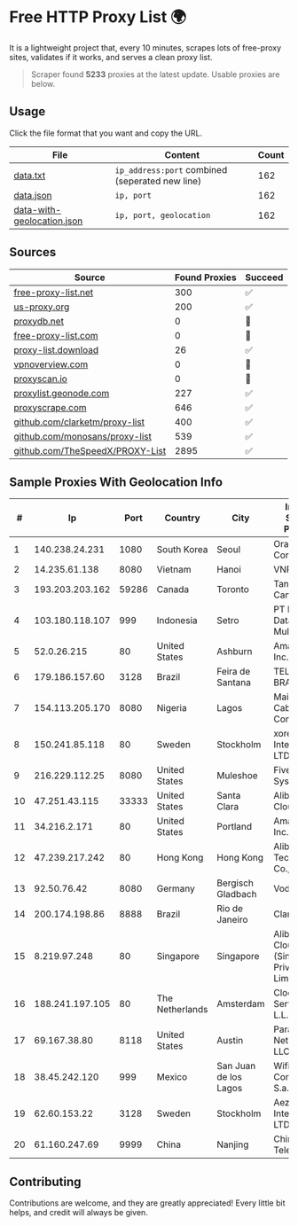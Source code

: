 
# Free HTTP Proxy List 🌍

It is a lightweight project that, every 10 minutes, scrapes lots of free-proxy sites, validates if it works, and serves a clean proxy list.


> Scraper found **5233** proxies at the latest update. Usable proxies are below.

## Usage

Click the file format that you want and copy the URL.


|File|Content|Count|
|----|-------|-----|
|[data.txt](https://raw.githubusercontent.com/themiralay/Proxy-List-World/master/data.txt)|`ip_address:port` combined (seperated new line)|162|
|[data.json](https://raw.githubusercontent.com/themiralay/Proxy-List-World/master/data.json)|`ip, port`|162|
|[data-with-geolocation.json](https://raw.githubusercontent.com/themiralay/Proxy-List-World/master/data-with-geolocation.json)|`ip, port, geolocation`|162|

## Sources

|Source|Found Proxies|Succeed|
|------|-------------|-------|
|[free-proxy-list.net](https://free-proxy-list.net)|300|✅|
|[us-proxy.org](https://www.us-proxy.org)|200|✅|
|[proxydb.net](http://proxydb.net)|0|🚫|
|[free-proxy-list.com](https://free-proxy-list.com/?page=&port=&type%5B%5D=http&type%5B%5D=https&up_time=0&search=Search)|0|🚫|
|[proxy-list.download](https://www.proxy-list.download/HTTP)|26|✅|
|[vpnoverview.com](https://vpnoverview.com/privacy/anonymous-browsing/free-proxy-servers)|0|🚫|
|[proxyscan.io](https://www.proxyscan.io)|0|🚫|
|[proxylist.geonode.com](https://proxylist.geonode.com/api/proxy-list?limit=300&page=1&sort_by=lastChecked&sort_type=desc&protocols=http,https)|227|✅|
|[proxyscrape.com](https://api.proxyscrape.com/v2/?request=displayproxies&protocol=http&timeout=10000&country=all&ssl=all&anonymity=all)|646|✅|
|[github.com/clarketm/proxy-list](https://raw.githubusercontent.com/clarketm/proxy-list/master/proxy-list-raw.txt)|400|✅|
|[github.com/monosans/proxy-list](https://raw.githubusercontent.com/monosans/proxy-list/main/proxies/http.txt)|539|✅|
|[github.com/TheSpeedX/PROXY-List](https://raw.githubusercontent.com/TheSpeedX/PROXY-List/master/http.txt)|2895|✅|


## Sample Proxies With Geolocation Info

|#|Ip|Port|Country|City|Internet Service Provider|
|-|--|----|-------|----|-------------------------|
|1|140.238.24.231|1080|South Korea|Seoul|Oracle Corporation|
|2|14.235.61.138|8080|Vietnam|Hanoi|VNPT|
|3|193.203.203.162|59286|Canada|Toronto|Tangram Canada Inc.|
|4|103.180.118.107|999|Indonesia|Setro|PT Persada Data Multimedia|
|5|52.0.26.215|80|United States|Ashburn|Amazon.com, Inc.|
|6|179.186.157.60|3128|Brazil|Feira de Santana|TELEFÔNICA BRASIL S.A|
|7|154.113.205.170|8080|Nigeria|Lagos|Mainone Cable Company|
|8|150.241.85.118|80|Sweden|Stockholm|xorek.cloud International LTD|
|9|216.229.112.25|8080|United States|Muleshoe|Five Area Systems, LLC|
|10|47.251.43.115|33333|United States|Santa Clara|Alibaba Cloud LLC|
|11|34.216.2.171|80|United States|Portland|Amazon.com, Inc.|
|12|47.239.217.242|80|Hong Kong|Hong Kong|Alibaba (US) Technology Co., Ltd.|
|13|92.50.76.42|8080|Germany|Bergisch Gladbach|Vodafone|
|14|200.174.198.86|8888|Brazil|Rio de Janeiro|Claro S.A|
|15|8.219.97.248|80|Singapore|Singapore|Alibaba Cloud (Singapore) Private Limited|
|16|188.241.197.105|80|The Netherlands|Amsterdam|Clodo Cloud Service CO. L.L.C|
|17|69.167.38.80|8118|United States|Austin|Paradise Networks LLC|
|18|38.45.242.120|999|Mexico|San Juan de los Lagos|Wifimax Connection S.a.s De C.V|
|19|62.60.153.22|3128|Sweden|Stockholm|Aeza International LTD|
|20|61.160.247.69|9999|China|Nanjing|China Telecom|



## Contributing

Contributions are welcome, and they are greatly appreciated! Every
little bit helps, and credit will always be given.

